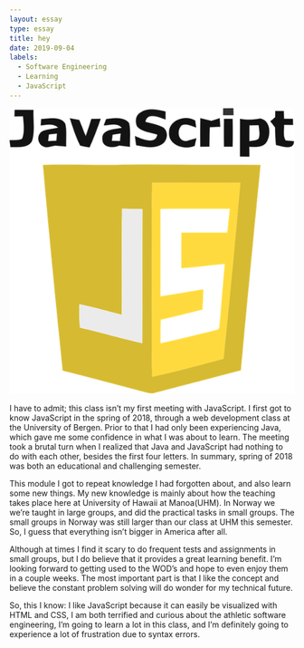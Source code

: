 ```yaml
---
layout: essay
type: essay
title: hey
date: 2019-09-04
labels:
  - Software Engineering
  - Learning
  - JavaScript
---
```


<img class="ui tiny left floated image" src="../images/js.png">

I have to admit; this class isn’t my first meeting with JavaScript. I first got to know JavaScript in the spring of 2018, through a web development class at the University of Bergen. Prior to that I had only been experiencing Java, which gave me some confidence in what I was about to learn. The meeting took a brutal turn when I realized that Java and JavaScript had nothing to do with each other, besides the first four letters. In summary, spring of 2018 was both an educational and challenging semester. 

This module I got to repeat knowledge I had forgotten about, and also learn some new things. My new knowledge is mainly about how the teaching takes place here at University of Hawaii at Manoa(UHM). In Norway we we’re taught in large groups, and did the practical tasks in small groups. The small groups in Norway was still larger than our class at UHM this semester. So, I guess that everything isn’t bigger in America after all.

Although at times I find it scary to do frequent tests and assignments in small groups, but I do believe that it provides a great learning benefit. I’m looking forward to getting used to the WOD’s and hope to even enjoy them in a couple weeks. The most important part is that I like the concept and believe the constant problem solving will do wonder for my technical future. 

So, this I know: I like JavaScript because it can easily be visualized with HTML and CSS, I am both terrified and curious about the athletic software engineering, I’m going to learn a lot in this class, and I’m definitely going to experience a lot of frustration due to syntax errors. 


